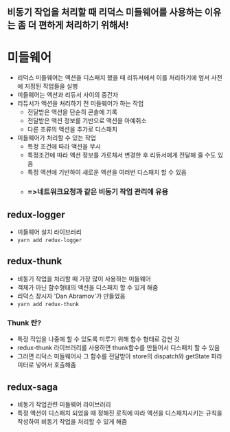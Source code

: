 ## 비동기 작업을 처리할 때 리덕스 미들웨어를 사용하는 이유는 좀 더 편하게 처리하기 위해서!

# 미들웨어
- 리덕스 미들웨어는 액션을 디스패치 했을 때 리듀서에서 이를 처리하기에 엎서 사전에 지정된 작업들을 실행
- 미들웨어는 액션과 리듀서 사이의 중간자
- 리듀서가 액션을 처리하기 전 미들웨어가 하는 작업
  * 전달받은 액션을 단순히 콘솔에 기록
  * 전달받은 액션 정보를 기반으로 액션을 아예취소
  * 다른 조류의 액션을 추가로 디스패치
- 미들웨어가 처리할 수 있는 작업
  * 특정 조건에 따라 액션을 무시
  * 특정조건에 따라 액션 정보를 가로채서 변경한 후 리듀서에게 전달해 줄 수도 있음
  * 특정 액션에 기반하여 새로운 액션을 여러번 디스패치 할 수 있음
  * ### =>네트워크요청과 같은 비동기 작업 관리에 유용

## redux-logger
- 미들웨어 설치 라이브러리
- `yarn add redux-logger`

## redux-thunk
- 비동기 작업을 처리할 때 가장 많이 사용하는 미들웨어
- 객체가 아닌 함수형태의 액션을 디스패치 할 수 있게 해줌
- 리덕스 창시자 'Dan Abramov'가 만들었음
- `yarn add redux-thunk`

### Thunk 란?
- 특정 작업을 나중에 할 수 있도록 미루기 위해 함수 형태로 감싼 것
- redux-thunk 라이브러리를 사용하면 thunk함수를 만들어서 디스패치 할 수 있음
- 그러면 리덕스 미들웨어사 그 함수를 전달받아 store의 dispatch와 getState 파라미터로 넣어서 호출해줌

## redux-saga
- 비동기 작업관련 미들웨어 라이브러리
- 특정 액션이 디스패치 되었을 때 정해진 로직에 따라 액션을 디스패치시키는 규칙을 작성하여 비동기 작업을 처리할 수 있게 해줌